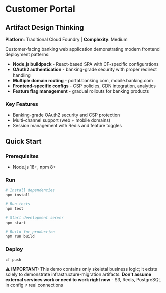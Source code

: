 # Customer Portal

## Artifact Design Thinking

**Platform**: Traditional Cloud Foundry | **Complexity**: Medium

Customer-facing banking web application demonstrating modern frontend deployment patterns:

- **Node.js buildpack** - React-based SPA with CF-specific configurations
- **OAuth2 authentication** - banking-grade security with proper redirect handling
- **Multiple domain routing** - portal.banking.com, mobile.banking.com
- **Frontend-specific configs** - CSP policies, CDN integration, analytics
- **Feature flag management** - gradual rollouts for banking products

### Key Features
- Banking-grade OAuth2 security and CSP protection
- Multi-channel support (web + mobile domains)
- Session management with Redis and feature toggles

## Quick Start

### Prerequisites
- Node.js 18+, npm 8+

### Run
```bash
# Install dependencies
npm install

# Run tests
npm test

# Start development server
npm start

# Build for production
npm run build
```

### Deploy
```bash
cf push
```

⚠️ **IMPORTANT:** This demo contains only skeletal business logic; it exists solely to demonstrate infrastructure-migration artifacts.
**Don't assume external services work or need to work right now** - S3, Redis, PostgreSQL in config ≠ real connections  